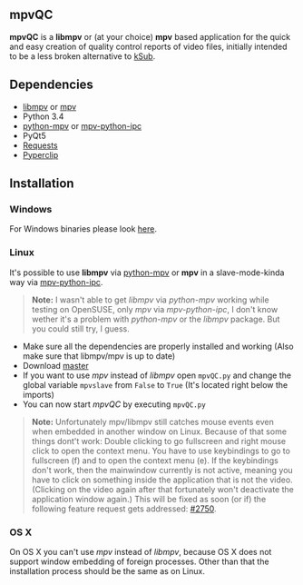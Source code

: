 ## mpvQC

**mpvQC** is a **libmpv** or (at your choice) **mpv** based application for the quick and easy creation of quality control reports of video files, initially intended to be a less broken alternative to [kSub](http://dakoworks.ath.cx/projects/ksub).

## Dependencies

- [libmpv](https://github.com/mpv-player/mpv) or [mpv](https://mpv.io/installation/)
- Python 3.4
- [python-mpv](https://github.com/jaseg/python-mpv) or [mpv-python-ipc](https://github.com/siikamiika/mpv-python-ipc)
- PyQt5
- [Requests](https://github.com/kennethreitz/requests)
- [Pyperclip](https://github.com/asweigart/pyperclip)

## Installation

### Windows

For Windows binaries please look [here](https://mpvqc.rekt.cc/download/).

### Linux

It's possible to use **libmpv** via [python-mpv](https://github.com/jaseg/python-mpv) or **mpv** in a slave-mode-kinda way via [mpv-python-ipc](https://github.com/siikamiika/mpv-python-ipc).

> **Note:** I wasn't able to get _libmpv_ via _python-mpv_ working while testing on OpenSUSE, only _mpv_ via _mpv-python-ipc_, I don't know wether it's a problem with _python-mpv_ or the _libmpv_ package. But you could still try, I guess.

- Make sure all the dependencies are properly installed and working (Also make sure that libmpv/mpv is up to date)
- Download [master](https://github.com/Frechdachs/mpvQC/archive/master.zip)
- If you want to use _mpv_ instead of _libmpv_ open `mpvQC.py` and change the global variable `mpvslave` from `False` to `True` (It's located right below the imports)
- You can now start _mpvQC_ by executing `mpvQC.py`

> **Note:** Unfortunately mpv/libmpv still catches mouse events even when embedded in another window on Linux. Because of that some things dont't work: Double clicking to go fullscreen and right mouse click to open the context menu. You have to use keybindings to go to fullscreen (f) and to open the context menu (e). If the keybindings don't work, then the mainwindow currently is not active, meaning you have to click on something inside the application that is not the video. (Clicking on the video again after that fortunately won't deactivate the application window again.) This will be fixed as soon (or if) the following feature request gets addressed: [#2750](https://github.com/mpv-player/mpv/issues/2750).

### OS X

On OS X you can't use _mpv_ instead of _libmpv_, because OS X does not support window embedding of foreign processes. Other than that the installation process should be the same as on Linux.
